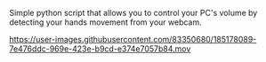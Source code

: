 Simple python script that allows you to control your PC's volume by detecting your hands movement from your webcam.


https://user-images.githubusercontent.com/83350680/185178089-7e476ddc-969e-423e-b9cd-e374e7057b84.mov

